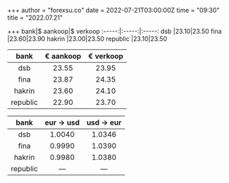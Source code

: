 +++
author = "forexsu.co"
date = 2022-07-21T03:00:00Z
time = "09:30"
title = "2022.07.21"

+++
bank|$ aankoop|$ verkoop
:-----:|:-----:|:-----:
dsb  |23.10|23.50
fina  |23.60|23.90
hakrin  |23.00|23.50
republic  |23.10|23.50

bank|€ aankoop|€ verkoop
:-----:|:-----:|:-----:
dsb  |23.55|23.95
fina  |23.87|24.35
hakrin  |23.60|24.10
republic  |22.90|23.70

bank|eur → usd|usd → eur
:-----:|:-----:|:-----:
dsb  |1.0040|1.0346
fina  |0.9990|1.0390
hakrin  |0.9980|1.0380
republic  |—|—
